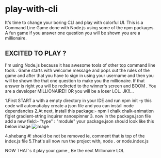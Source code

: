 # play-with-cli
It's time to change your boring CLI and play with colorful UI. This is a Command Line Game done with Node.js using some of the npm packages. A fun game if you answer one question you will be shown you are a millionaire.

## EXCITED TO PLAY ?
I'm using Node.js because it has awesome tools of other top command line tools .
Game starts with welcome message and pops out the rules of the game and after that you have to sign in using your username and then you will be shown the that one question to make you the millionaire. If that answer is right you will be redircted to the winner's screen and BOOM . You are a developer MILLIONAIRE!! OR you will be a loser LOL. JK!!...

1.First START a with a empty directory in your IDE and run npm init -y this code will automatialyy create a json file and you can install node dependancies
2.At next, install this package:-  npm i chalk chalk-animation figlet gradient-string inquirer nanospinner
3. now in the package.json file add a new field:- "type" : "module"
your package.json should look like this below image
![image](https://user-images.githubusercontent.com/105366317/231995948-eed820c2-4955-462a-ae1e-a647192b621c.png)

4.shebang #! should be not be removed ie, comment that is top of the index.js file
5.That's all now run the project with, node . 
or node.index.js 

NOW THAT's it play your game , Be the next Millionaire LOL


